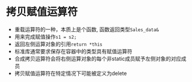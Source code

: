 # 拷贝赋值运算符

- 重载运算符的一种，本质上是个函数, 函数返回类型`Sales_data&`
- 用来完成赋值操作`s1 = s2;`
- 返回左侧运算对象的引用`return *this`
- 标准库通常要求保存在容器中的类型具有赋值运算符
- 合成拷贝运算符会将右侧运算对象的每个非static成员赋予左侧对象的对应成员
- 拷贝赋值运算符在特定情况下可能被定义为delete